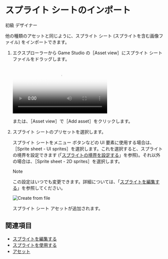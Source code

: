 # スプライト シートのインポート

<span class="badge text-bg-primary">初級</span>
<span class="badge text-bg-success">デザイナー</span>

他の種類のアセットと同じように、スプライト シート (スプライトを含む画像ファイル) をインポートできます。

1. エクスプローラーから Game Studio の［Asset view］にスプライト シート ファイルをドラッグします。

    <p>
    <video autoplay loop class="responsive-video" poster="media/drag-and-drop-sprite-sheet.jpg">
    <source src="media/drag-and-drop-sprite-sheet.mp4" type="video/mp4">
    </video>
    </p>

    または、［Asset view］で［Add asset］をクリックします。

2. スプライト シートのプリセットを選択します。

    スプライト シートをメニュー ボタンなどの UI 要素に使用する場合は、［Sprite sheet - UI sprites］を選択します。これを選択すると、スプライトの境界を設定できます (「[スプライトの境界を設定する](set-sprite-borders.md)」を参照)。それ以外の場合は、［Sprite sheet - 2D sprites］を選択します。

    >[!NOTE]
    >この設定はいつでも変更できます。詳細については、「[スプライトを編集する](edit-sprites.md)」を参照してください。

    ![Create from file](media/create-and-add-assets-import-directly-from-file.png)

    スプライト シート アセットが追加されます。

## 関連項目

* [スプライトを編集する](edit-sprites.md)
* [スプライトを使用する](use-sprites.md)
* [アセット](../game-studio/assets.md)
